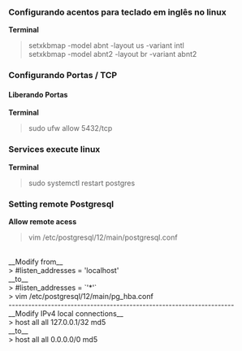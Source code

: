 ### Configurando acentos para teclado em inglês no linux
__Terminal__
> setxkbmap -model abnt -layout us -variant intl <br>
> setxkbmap -model abnt2 -layout br -variant abnt2

### Configurando Portas / TCP
#### Liberando Portas 
__Terminal__
> sudo ufw allow 5432/tcp

### Services execute linux 
__Terminal__
> sudo systemctl restart postgres

### Setting remote Postgresql
__Allow remote acess__
 <br>
> vim  /etc/postgresql/12/main/postgresql.conf
 <br>
__Modify from__
 <br> 
> #listen_addresses = 'localhost'
 <br>
__to__
 <br> 
> #listen_addresses = `'*'` 
 <br>
> vim /etc/postgresql/12/main/pg_hba.conf
 <br>
---------------------------------------------------------------------
 <br>
__Modify IPv4 local connections__
 <br>
> host    all             all             127.0.0.1/32            md5 
 <br>
__to__
<br>
> host    all             all             0.0.0.0/0            md5 <br>

